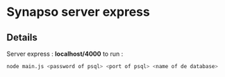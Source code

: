 # Synapso server express

## Details
Server express : **localhost/4000**
to run :
```sh
node main.js <password of psql> <port of psql> <name of de database>
```
